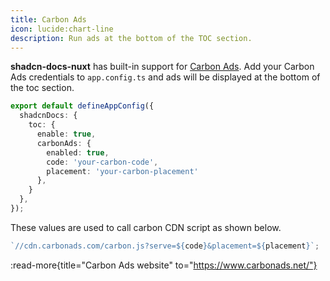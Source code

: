 ```yaml
---
title: Carbon Ads
icon: lucide:chart-line
description: Run ads at the bottom of the TOC section.
---
```


**shadcn-docs-nuxt** has built-in support for [Carbon Ads](https://www.carbonads.net/). Add your Carbon Ads credentials to `app.config.ts` and ads will be displayed at the bottom of the toc section.

```ts [app.config.ts]
export default defineAppConfig({
  shadcnDocs: {
    toc: {
      enable: true,
      carbonAds: {
        enabled: true,
        code: 'your-carbon-code',
        placement: 'your-carbon-placement'
      },
    }
  },
});
```

These values are used to call carbon CDN script as shown below.

```ts
`//cdn.carbonads.com/carbon.js?serve=${code}&placement=${placement}`;
```

:read-more{title="Carbon Ads website" to="https://www.carbonads.net/"}
